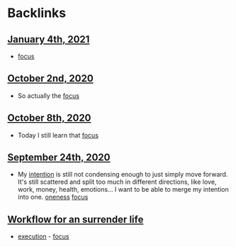 
# Backlinks
## [January 4th, 2021](<January 4th, 2021.md>)
- [focus](<focus.md>)

## [October 2nd, 2020](<October 2nd, 2020.md>)
- So actually the [focus](<focus.md>)

## [October 8th, 2020](<October 8th, 2020.md>)
- Today I still learn that [focus](<focus.md>)

## [September 24th, 2020](<September 24th, 2020.md>)
- My [intention](<intention.md>) is still not condensing enough to just simply move forward. It's still scattered and split too much in different directions, like love, work, money, health, emotions... I want to be able to merge my intention into one. [oneness](<oneness.md>) [focus](<focus.md>)

## [Workflow for an surrender life](<Workflow for an surrender life.md>)
- [execution](<execution.md>) - [focus](<focus.md>)

